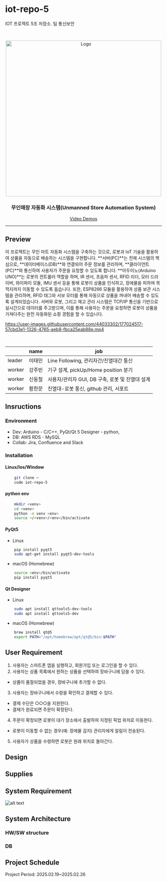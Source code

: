 # iot-repo-5
IOT 프로젝트 5조 저장소. 팀 통신보안
<!-- PROJECT LOGO -->
<br />
<p align="center">
  <a href="https://github.com/addinedu-ros-8th/iot-repo-5">
    <img src="https://github.com/addinedu-ros-8th/eda-repo-3/blob/main/flowermen.jpg" alt="Logo" width="500px">
  </a>

  <h3 align="center">무인매장 자동화 시스템(Unmanned Store Automation System)</h3>

  <p align="center">
    <a href="https://youtube.com/">Video Demos</a>
  </p>
</p>

<hr>



<!-- ABOUT THE PROJECT -->
## Preview
이 프로젝트는 무인 마트 자동화 시스템을 구축하는 것으로, 로봇과 IoT 기술을 활용하여 상품을 자동으로 배송하는 시스템을 구현합니다. **서버(PC)**는 전체 시스템의 핵심으로, **데이터베이스(DB)**와 연결되어 주문 정보를 관리하며, **클라이언트(PC)**와 통신하여 사용자가 주문을 요청할 수 있도록 합니다. **아두이노(Arduino UNO)**는 로봇의 컨트롤러 역할을 하며, IR 센서, 초음파 센서, RFID 리더, 모터 드라이버, 와이파이 모듈, IMU 센서 등을 통해 로봇이 상품을 인식하고, 장애물을 피하며 목적지까지 이동할 수 있도록 돕습니다. 또한, ESP8266 모듈을 활용하여 상품 보관 시스템을 관리하며, RFID 태그와 서보 모터를 통해 자동으로 상품을 꺼내어 배송할 수 있도록 설계되었습니다. 서버와 로봇, 그리고 재고 관리 시스템은 TCP/IP 통신을 기반으로 실시간으로 데이터를 주고받으며, 이를 통해 사용자는 주문을 요청하면 로봇이 상품을 가져다주는 완전 자동화된 쇼핑 경험을 할 수 있습니다.



https://user-images.githubusercontent.com/44033302/177024517-57cbd3e1-1326-4765-aeb8-fbca25eab88e.mp4

<br>

|        | name | job |
|--------|------|-----|
| leader | 이태민 |  Line Following, 관리자간/진열대간 통신|   
| worker | 강주빈 |  기구 설계, pickUp/Home position 분기|   
| worker | 신동철 |  사용자/관리자 GUI, DB 구축, 로봇 및 진열대 설계|    
| worker | 황한문 |  진열대-로봇 통신, github 관리, 서포트|    

## Insructions
### Environment   
- Dev: Arduino - C/C++, PyQt/Qt 5 Designer - python,  
- DB: AWS RDS - MySQL
- Collab: Jira, Confluence and Slack   

### Installation 
#### Linux/Ios/Window 
```bash 
    git clone ~ 
    code iot-repo-5  
```

#### python env 
```bash 
    mkdir <venv> 
    cd <venv>
    python -m venv <env>
    source ~/<venv>/<env>/bin/activate
```
#### PyQt5
- Linux 
```bash 
    pip install pyqt5
    sudo apt-get install pyqt5-dev-tools
```
- macOS (Homebrew)
```bash 
    source <env>/bin/activate
    pip install pyqt5
```
#### Qt Designer 
- Linux  
```bash 
    sudo apt install qttools5-dev-tools
    sudo apt install qttools5-dev
```
- macOS (Homebrew)
```bash 
    brew install qt@5
    export PATH="/opt/homebrew/opt/qt@5/bin:$PATH"
```

## User Requirement 
1. 사용자는 스마트폰 앱을 실행하고, 회원가입 또는 로그인을 할 수 있다.
2. 사용자는 상품 목록에서 원하는 상품을 선택하여 장바구니에 담을 수 있다.
- 상품이 품절되었을 경우, 장바구니에 추가할 수 없다.
3. 사용자는 장바구니에서 수량을 확인하고 결제할 수 있다.
- 결제 수단은 ○○○을 지원한다.
- 결제가 완료되면 주문이 확정된다.
4. 주문이 확정되면 로봇이 대기 장소에서 출발하여 지정된 픽업 위치로 이동한다.
- 로봇이 이동할 수 없는 경우(예: 장애물 감지) 관리자에게 알림이 전송된다.
5. 사용자가 상품을 수령하면 로봇은 원래 위치로 돌아간다.

## Design 

## Supplies 

## System Requirement 
![alt text](image.png) 
## System Architecture
### HW/SW structure  
### DB   


 

## Project Schedule
Project Period: 2025.02.19~2025.02.26
